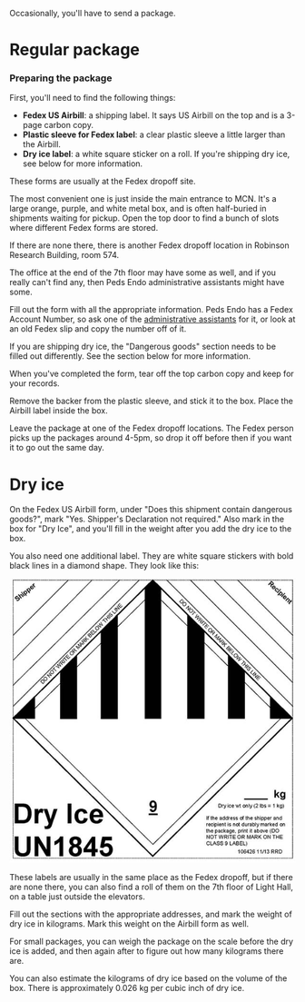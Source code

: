<!-- TITLE: Sending packages -->

Occasionally, you'll have to send a package. 

# Regular package
### Preparing the package

First, you'll need to find the following things:

* **Fedex US Airbill**: a shipping label. It says US Airbill on the top and is a 3-page carbon copy.
* **Plastic sleeve for Fedex label**: a clear plastic sleeve a little larger than the Airbill.
* **Dry ice label**: a white square sticker on a roll. If you're shipping dry ice, see below for more information.

These forms are usually at the Fedex dropoff site. 

The most convenient one is just inside the main entrance to MCN. It's a large orange, purple, and white metal box, and is often half-buried in shipments waiting for pickup. Open the top door to find a bunch of slots where different Fedex forms are stored. 

If there are none there, there is another Fedex dropoff location in Robinson Research Building, room 574.

The office at the end of the 7th floor may have some as well, and if you really can't find any, then Peds Endo administrative assistants might have some.

Fill out the form with all the appropriate information. Peds Endo has a Fedex Account Number, so ask one of the [administrative assistants](/admin-asst) for it, or look at an old Fedex slip and copy the number off of it.

If you are shipping dry ice, the "Dangerous goods" section needs to be filled out differently. See the section below for more information.

When you've completed the form, tear off the top carbon copy and keep for your records.

Remove the backer from the plastic sleeve, and stick it to the box. Place the Airbill label inside the box.

Leave the package at one of the Fedex dropoff locations. The Fedex person picks up the packages around 4-5pm, so drop it off before then if you want it to go out the same day.

# Dry ice
On the Fedex US Airbill form, under "Does this shipment contain dangerous goods?", mark "Yes. Shipper's Declaration not required." Also mark in the box for "Dry Ice", and you'll fill in the weight after you add the dry ice to the box.

You also need one additional label. They are white square stickers with bold black lines in a diamond shape. They look like this: 

![dry ice label](/uploads/package-sending/package-sending-00001.jpg "dry ice label")

These labels are usually in the same place as the Fedex dropoff, but if there are none there, you can also find a roll of them on the 7th floor of Light Hall, on a table just outside the elevators.

Fill out the sections with the appropriate addresses, and mark the weight of dry ice in kilograms. Mark this weight on the Airbill form as well.

For small packages, you can weigh the package on the scale before the dry ice is added, and then again after to figure out how many kilograms there are.

You can also estimate the kilograms of dry ice based on the volume of the box. There is approximately 0.026 kg per cubic inch of dry ice.

